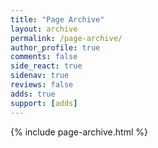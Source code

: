 ```yaml
---
title: "Page Archive"
layout: archive
permalink: /page-archive/
author_profile: true
comments: false
side_react: true
sidenav: true
reviews: false
adds: true
support: [adds]
---
```


{% include page-archive.html %}
